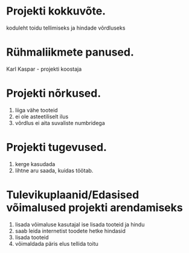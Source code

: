 # Projekti kokkuvõte.
koduleht toidu tellimiseks ja hindade võrdluseks
# Rühmaliikmete panused.
Karl Kaspar - projekti koostaja
# Projekti nõrkused.
1. liiga vähe tooteid
2. ei ole asteetiliselt ilus
3. võrdlus ei aita suvaliste numbridega
# Projekti tugevused.
1. kerge kasudada
2. lihtne aru saada, kuidas töötab.
# Tulevikuplaanid/Edasised võimalused projekti arendamiseks
1. lisada võimaluse kasutajal ise lisada tooteid ja hindu
2. saab leida internetist toodete hetke hindasid
3. lisada tooteid
4. võimaldada päris elus tellida toitu
